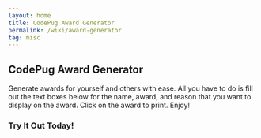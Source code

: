 ```yaml
---
layout: home
title: CodePug Award Generator
permalink: /wiki/award-generator
tag: misc
---
```


## CodePug Award Generator

Generate awards for yourself and others with ease.  All you have to do is fill out the text boxes below for the name, award, and reason that you want to display on the award.  Click on the award to print.  Enjoy!

### Try It Out Today!
<html>
 <style>
            #myCanvas {
                border: solid 1px #000;
                background-color: #fff;
            }
            
            canvas {
                zoom: 65%;
            }
            div.row label {
                width: 5em;
                display: inline-block;
                text-align: right;
            }
            div.row {
                margin-bottom: .5em;   
            }
            @media print {
                canvas,
                body,
                html,div.page {
                    border: 0 !important;
                    padding: 0 !important;
                    margin: 0 !important;
                    background: none !important;
                }
                .controls, div.navbar,h2,h4,p {
                    display:none;   
                }
                canvas {
                    zoom: 140%;
                }
            }
        </style>
    <script src="/downloads/codePugGameLib.js"></script>
    <div class="controls">
        <div class="row">
            <label>Name: </label>
            <input type="text" id="name" value="Pip the Pug" onkeyup="update();">
        </div>
        <div class="row">
            <label>Award: </label>
            <input type="text" id="award" value="Smartest Dog" onkeyup="update();">
        </div>
        <div class="row">
            <label>Reason: </label>
            <input type="text" id="reason" value="Setting up an pretty cool web site" onkeyup="update();">
        </div>
    </div>
        <a href="javascript:window.print();" style="border: 0;">
            <canvas id="myCanvas" width="612" height="792"></canvas>
        </a>
        <script>
            var awt = new AWT();
            awt.init('myCanvas', paint, false);
            function update(){
                awt.repaint();   
            }
            function paint() {
                awt.drawRect(18, 18, 572, 754, '#0000ff', '#0000ff', 3, 18, false, true);
                awt.drawCircle(108, 162, 80, '#0000ff');
                awt.drawLine(150, 665, 570, 665, '#000', 1);
                awt.drawLine(159, 700, 159, 750, '#000', 1);

                awt.drawString("Code", 45, 110, '#ffffff', '37', false);
                awt.drawString("Pug", 64, 156, '#ffffff', '37', false);
                awt.drawString("Acknowledges", 198, 140, '#000000', '37', false);
                awt.drawString('THIS AWARD IS PRESENTED TO:', 157, 404, '#000000', '16', true);

                awt.drawString(new Date().toStringMMMDDYYYY(), 45, 651, '#000000', '11');
                awt.drawString('From our team!', 570, 668, '#000000', 11,false,false,'right');

                awt.drawString('Be Recognized Today', 45, 715, '#0000ff', 11, false, 120);
                awt.drawString('Thank you for providing outstanding service and commitment as part of the team.  Your contribution paved the way for the success of our effort.', 175, 715, '#0000ff', 7,false,400);

                var map = [];
                var params = ("" + window.location).replace('?', '&').split('&');
                for (i = 1; i < params.length; i++) {
                    map[params[i].split('=')[0]] = unescape(params[i].split('=')[1]);
                }
                var name = document.getElementById('name').value; //map['name'].replace(/\+/g, ' ')
                var award = document.getElementById('award').value; //map['award'].replace(/\+/g, ' ')
                var reason = document.getElementById('reason').value;//map['accomplishment'].replace(/\+/g, ' ')
                if (reason && reason.length > 0){
                                awt.drawString('IN RECOGNITION OF', 205, 505, '#000000', '16', true);
                }
                awt.drawString(name, 274, 437, '#000000', '37', true);
                awt.drawString(award, 50, 280, '#000000', '37', true, true);
                awt.drawString(reason, 274, 547, '#000000', '15', true);
            }
        </script>
</html>